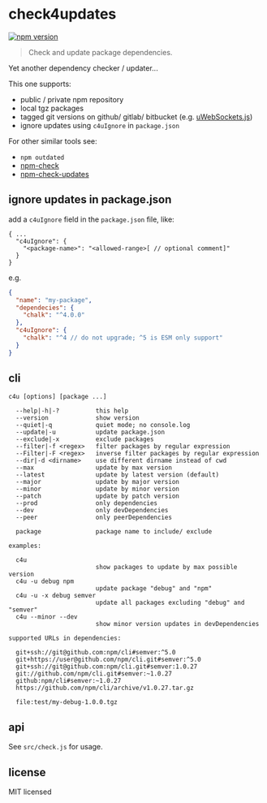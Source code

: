 # check4updates

[![npm version][npm-version-badge]][npm-version-badge-link]

> Check and update package dependencies.

Yet another dependency checker / updater...

This one supports:

- public / private npm repository
- local tgz packages
- tagged git versions on github/ gitlab/ bitbucket (e.g. [uWebSockets.js][])
- ignore updates using `c4uIgnore` in `package.json`

For other similar tools see:

- `npm outdated`
- [npm-check][]
- [npm-check-updates][]

## ignore updates in package.json

add a `c4uIgnore` field in the `package.json` file, like:

```
{ ...
  "c4uIgnore": {
    "<package-name>": "<allowed-range>[ // optional comment]"
  }
}
```

e.g.
```json
{
  "name": "my-package",
  "dependecies": {
    "chalk": "^4.0.0"
  },
  "c4uIgnore": {
    "chalk": "^4 // do not upgrade; ^5 is ESM only support"
  }
}
```

## cli

```
c4u [options] [package ...]

  --help|-h|-?          this help
  --version             show version
  --quiet|-q            quiet mode; no console.log
  --update|-u           update package.json
  --exclude|-x          exclude packages
  --filter|-f <regex>   filter packages by regular expression
  --Filter|-F <regex>   inverse filter packages by regular expression
  --dir|-d <dirname>    use different dirname instead of cwd
  --max                 update by max version
  --latest              update by latest version (default)
  --major               update by major version
  --minor               update by minor version
  --patch               update by patch version
  --prod                only dependencies
  --dev                 only devDependencies
  --peer                only peerDependencies

  package               package name to include/ exclude

examples:

  c4u
                        show packages to update by max possible version
  c4u -u debug npm
                        update package "debug" and "npm"
  c4u -u -x debug semver
                        update all packages excluding "debug" and "semver"
  c4u --minor --dev
                        show minor version updates in devDependencies

supported URLs in dependencies:

  git+ssh://git@github.com:npm/cli#semver:^5.0
  git+https://user@github.com/npm/cli.git#semver:^5.0
  git+ssh://git@github.com:npm/cli.git#semver:1.0.27
  git://github.com/npm/cli.git#semver:~1.0.27
  github:npm/cli#semver:~1.0.27
  https://github.com/npm/cli/archive/v1.0.27.tar.gz

  file:test/my-debug-1.0.0.tgz
```

## api

See `src/check.js` for usage.


## license

MIT licensed

[npm-check]: https://npmjs.com/package/npm-check
[npm-check-updates]: https://www.npmjs.com/package/npm-check-updates
[uWebSockets.js]: https://github.com/uNetworking/uWebSockets.js

[npm-version-badge]: https://badge.fury.io/js/check4updates.svg
[npm-version-badge-link]: https://www.npmjs.com/package/check4updates
